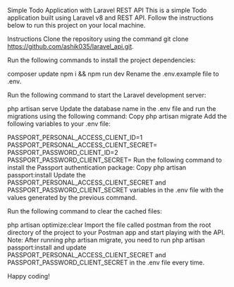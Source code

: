 Simple Todo Application with Laravel REST API
This is a simple Todo application built using Laravel v8 and REST API. Follow the instructions below to run this project on your local machine.

Instructions
Clone the repository using the command git clone https://github.com/ashik035/laravel_api.git.

Run the following commands to install the project dependencies:

 
composer update
npm i && npm run dev
Rename the .env.example file to .env.

Run the following command to start the Laravel development server:

 
php artisan serve
Update the database name in the .env file and run the migrations using the following command:
Copy
php artisan migrate
Add the following variables to your .env file:
 
PASSPORT_PERSONAL_ACCESS_CLIENT_ID=1
PASSPORT_PERSONAL_ACCESS_CLIENT_SECRET=
PASSPORT_PASSWORD_CLIENT_ID=2
PASSPORT_PASSWORD_CLIENT_SECRET=
Run the following command to install the Passport authentication package:
Copy
php artisan passport:install
Update the PASSPORT_PERSONAL_ACCESS_CLIENT_SECRET and PASSPORT_PASSWORD_CLIENT_SECRET variables in the .env file with the values generated by the previous command.

Run the following command to clear the cached files:

 
php artisan optimize:clear
Import the file called postman from the root directory of the project to your Postman app and start playing with the API.
Note: After running php artisan migrate, you need to run php artisan passport:install and update PASSPORT_PERSONAL_ACCESS_CLIENT_SECRET and PASSPORT_PASSWORD_CLIENT_SECRET in the .env file every time.

Happy coding!

